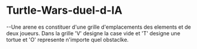 # Turtle-Wars-duel-d-IA

--Une arene es constituer d'une grille d'emplacements des elements et de deux joueurs. Dans la grille 'V' designe la case vide et 'T' designe une tortue et  'O' represente n'importe quel obstaclke.
